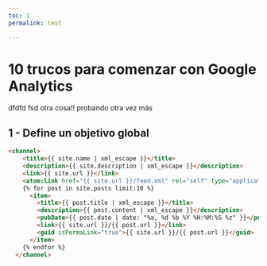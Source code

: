 ```yaml
---
toc: 1
permalink: test

---
```


# 10 trucos para comenzar con Google Analytics

dfdfd fsd otra cosa!! probando otra vez más

## 1 - Define un objetivo global

```html
<channel>
    <title>{{ site.name | xml_escape }}</title>
    <description>{{ site.description | xml_escape }}</description>
    <link>{{ site.url }}</link>
    <atom:link href="{{ site.url }}/feed.xml" rel="self" type="application/rss+xml" />
    {% for post in site.posts limit:10 %}
      <item>
        <title>{{ post.title | xml_escape }}</title>
        <description>{{ post.content | xml_escape }}</description>
        <pubDate>{{ post.date | date: "%a, %d %b %Y %H:%M:%S %z" }}</pubDate>
        <link>{{ site.url }}/{{ post.url }}</link>
        <guid isPermaLink="true">{{ site.url }}/{{ post.url }}</guid>
      </item>
    {% endfor %}
  </channel>
```
<!--stackedit_data:
eyJoaXN0b3J5IjpbMTk3NzQ0ODI4MCwxNDA5NjI0Mzg2LDIxMz
k4MjUyMDMsNzQ3MDUyNDkzLC0xNzMwOTU2NzA2LC0xNzU0OTA3
NTgyLDE3MDI2OTgxMTUsMTcwMjY5ODExNSw4NDI0MTU3MzAsLT
E0NDQyNTExNTMsLTI3MjUyNjc1OSw3NTM0MDYwMTYsLTEwMjQ4
MDM2NDYsLTczOTk5MzQyNywtMjAyMDcxNTg2OV19
-->